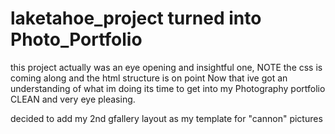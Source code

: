 # laketahoe_project turned into Photo_Portfolio


this project actually was an eye opening and insightful one,
NOTE the css is coming along and the html structure is on point
Now that ive got an understanding of what im doing its time to get into my Photography portfolio   CLEAN and very eye pleasing.

decided to add my 2nd gfallery layout as my template for "cannon" pictures
